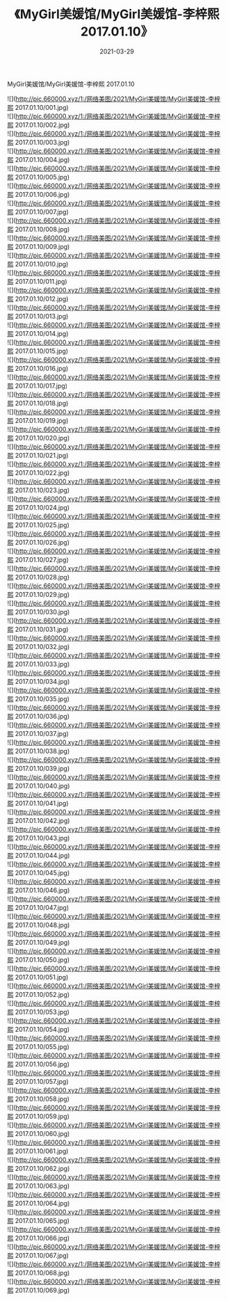 ﻿---
layout: post
title:  《MyGirl美媛馆/MyGirl美媛馆-李梓熙 2017.01.10》
date:   2021-03-29
img: http://pic.660000.xyz/1:/网络美图/2021/MyGirl美媛馆/MyGirl美媛馆-李梓熙 2017.01.10/000.jpg
categories: [美女, 清纯, 唯美]
---

MyGirl美媛馆/MyGirl美媛馆-李梓熙 2017.01.10

 ![](http://pic.660000.xyz/1:/网络美图/2021/MyGirl美媛馆/MyGirl美媛馆-李梓熙 2017.01.10/001.jpg) <br>![](http://pic.660000.xyz/1:/网络美图/2021/MyGirl美媛馆/MyGirl美媛馆-李梓熙 2017.01.10/002.jpg) <br>![](http://pic.660000.xyz/1:/网络美图/2021/MyGirl美媛馆/MyGirl美媛馆-李梓熙 2017.01.10/003.jpg) <br>![](http://pic.660000.xyz/1:/网络美图/2021/MyGirl美媛馆/MyGirl美媛馆-李梓熙 2017.01.10/004.jpg) <br>![](http://pic.660000.xyz/1:/网络美图/2021/MyGirl美媛馆/MyGirl美媛馆-李梓熙 2017.01.10/005.jpg) <br>![](http://pic.660000.xyz/1:/网络美图/2021/MyGirl美媛馆/MyGirl美媛馆-李梓熙 2017.01.10/006.jpg) <br>![](http://pic.660000.xyz/1:/网络美图/2021/MyGirl美媛馆/MyGirl美媛馆-李梓熙 2017.01.10/007.jpg) <br>![](http://pic.660000.xyz/1:/网络美图/2021/MyGirl美媛馆/MyGirl美媛馆-李梓熙 2017.01.10/008.jpg) <br>![](http://pic.660000.xyz/1:/网络美图/2021/MyGirl美媛馆/MyGirl美媛馆-李梓熙 2017.01.10/009.jpg) <br>![](http://pic.660000.xyz/1:/网络美图/2021/MyGirl美媛馆/MyGirl美媛馆-李梓熙 2017.01.10/010.jpg) <br>![](http://pic.660000.xyz/1:/网络美图/2021/MyGirl美媛馆/MyGirl美媛馆-李梓熙 2017.01.10/011.jpg) <br>![](http://pic.660000.xyz/1:/网络美图/2021/MyGirl美媛馆/MyGirl美媛馆-李梓熙 2017.01.10/012.jpg) <br>![](http://pic.660000.xyz/1:/网络美图/2021/MyGirl美媛馆/MyGirl美媛馆-李梓熙 2017.01.10/013.jpg) <br>![](http://pic.660000.xyz/1:/网络美图/2021/MyGirl美媛馆/MyGirl美媛馆-李梓熙 2017.01.10/014.jpg) <br>![](http://pic.660000.xyz/1:/网络美图/2021/MyGirl美媛馆/MyGirl美媛馆-李梓熙 2017.01.10/015.jpg) <br>![](http://pic.660000.xyz/1:/网络美图/2021/MyGirl美媛馆/MyGirl美媛馆-李梓熙 2017.01.10/016.jpg) <br>![](http://pic.660000.xyz/1:/网络美图/2021/MyGirl美媛馆/MyGirl美媛馆-李梓熙 2017.01.10/017.jpg) <br>![](http://pic.660000.xyz/1:/网络美图/2021/MyGirl美媛馆/MyGirl美媛馆-李梓熙 2017.01.10/018.jpg) <br>![](http://pic.660000.xyz/1:/网络美图/2021/MyGirl美媛馆/MyGirl美媛馆-李梓熙 2017.01.10/019.jpg) <br>![](http://pic.660000.xyz/1:/网络美图/2021/MyGirl美媛馆/MyGirl美媛馆-李梓熙 2017.01.10/020.jpg) <br>![](http://pic.660000.xyz/1:/网络美图/2021/MyGirl美媛馆/MyGirl美媛馆-李梓熙 2017.01.10/021.jpg) <br>![](http://pic.660000.xyz/1:/网络美图/2021/MyGirl美媛馆/MyGirl美媛馆-李梓熙 2017.01.10/022.jpg) <br>![](http://pic.660000.xyz/1:/网络美图/2021/MyGirl美媛馆/MyGirl美媛馆-李梓熙 2017.01.10/023.jpg) <br>![](http://pic.660000.xyz/1:/网络美图/2021/MyGirl美媛馆/MyGirl美媛馆-李梓熙 2017.01.10/024.jpg) <br>![](http://pic.660000.xyz/1:/网络美图/2021/MyGirl美媛馆/MyGirl美媛馆-李梓熙 2017.01.10/025.jpg) <br>![](http://pic.660000.xyz/1:/网络美图/2021/MyGirl美媛馆/MyGirl美媛馆-李梓熙 2017.01.10/026.jpg) <br>![](http://pic.660000.xyz/1:/网络美图/2021/MyGirl美媛馆/MyGirl美媛馆-李梓熙 2017.01.10/027.jpg) <br>![](http://pic.660000.xyz/1:/网络美图/2021/MyGirl美媛馆/MyGirl美媛馆-李梓熙 2017.01.10/028.jpg) <br>![](http://pic.660000.xyz/1:/网络美图/2021/MyGirl美媛馆/MyGirl美媛馆-李梓熙 2017.01.10/029.jpg) <br>![](http://pic.660000.xyz/1:/网络美图/2021/MyGirl美媛馆/MyGirl美媛馆-李梓熙 2017.01.10/030.jpg) <br>![](http://pic.660000.xyz/1:/网络美图/2021/MyGirl美媛馆/MyGirl美媛馆-李梓熙 2017.01.10/031.jpg) <br>![](http://pic.660000.xyz/1:/网络美图/2021/MyGirl美媛馆/MyGirl美媛馆-李梓熙 2017.01.10/032.jpg) <br>![](http://pic.660000.xyz/1:/网络美图/2021/MyGirl美媛馆/MyGirl美媛馆-李梓熙 2017.01.10/033.jpg) <br>![](http://pic.660000.xyz/1:/网络美图/2021/MyGirl美媛馆/MyGirl美媛馆-李梓熙 2017.01.10/034.jpg) <br>![](http://pic.660000.xyz/1:/网络美图/2021/MyGirl美媛馆/MyGirl美媛馆-李梓熙 2017.01.10/035.jpg) <br>![](http://pic.660000.xyz/1:/网络美图/2021/MyGirl美媛馆/MyGirl美媛馆-李梓熙 2017.01.10/036.jpg) <br>![](http://pic.660000.xyz/1:/网络美图/2021/MyGirl美媛馆/MyGirl美媛馆-李梓熙 2017.01.10/037.jpg) <br>![](http://pic.660000.xyz/1:/网络美图/2021/MyGirl美媛馆/MyGirl美媛馆-李梓熙 2017.01.10/038.jpg) <br>![](http://pic.660000.xyz/1:/网络美图/2021/MyGirl美媛馆/MyGirl美媛馆-李梓熙 2017.01.10/039.jpg) <br>![](http://pic.660000.xyz/1:/网络美图/2021/MyGirl美媛馆/MyGirl美媛馆-李梓熙 2017.01.10/040.jpg) <br>![](http://pic.660000.xyz/1:/网络美图/2021/MyGirl美媛馆/MyGirl美媛馆-李梓熙 2017.01.10/041.jpg) <br>![](http://pic.660000.xyz/1:/网络美图/2021/MyGirl美媛馆/MyGirl美媛馆-李梓熙 2017.01.10/042.jpg) <br>![](http://pic.660000.xyz/1:/网络美图/2021/MyGirl美媛馆/MyGirl美媛馆-李梓熙 2017.01.10/043.jpg) <br>![](http://pic.660000.xyz/1:/网络美图/2021/MyGirl美媛馆/MyGirl美媛馆-李梓熙 2017.01.10/044.jpg) <br>![](http://pic.660000.xyz/1:/网络美图/2021/MyGirl美媛馆/MyGirl美媛馆-李梓熙 2017.01.10/045.jpg) <br>![](http://pic.660000.xyz/1:/网络美图/2021/MyGirl美媛馆/MyGirl美媛馆-李梓熙 2017.01.10/046.jpg) <br>![](http://pic.660000.xyz/1:/网络美图/2021/MyGirl美媛馆/MyGirl美媛馆-李梓熙 2017.01.10/047.jpg) <br>![](http://pic.660000.xyz/1:/网络美图/2021/MyGirl美媛馆/MyGirl美媛馆-李梓熙 2017.01.10/048.jpg) <br>![](http://pic.660000.xyz/1:/网络美图/2021/MyGirl美媛馆/MyGirl美媛馆-李梓熙 2017.01.10/049.jpg) <br>![](http://pic.660000.xyz/1:/网络美图/2021/MyGirl美媛馆/MyGirl美媛馆-李梓熙 2017.01.10/050.jpg) <br>![](http://pic.660000.xyz/1:/网络美图/2021/MyGirl美媛馆/MyGirl美媛馆-李梓熙 2017.01.10/051.jpg) <br>![](http://pic.660000.xyz/1:/网络美图/2021/MyGirl美媛馆/MyGirl美媛馆-李梓熙 2017.01.10/052.jpg) <br>![](http://pic.660000.xyz/1:/网络美图/2021/MyGirl美媛馆/MyGirl美媛馆-李梓熙 2017.01.10/053.jpg) <br>![](http://pic.660000.xyz/1:/网络美图/2021/MyGirl美媛馆/MyGirl美媛馆-李梓熙 2017.01.10/054.jpg) <br>![](http://pic.660000.xyz/1:/网络美图/2021/MyGirl美媛馆/MyGirl美媛馆-李梓熙 2017.01.10/055.jpg) <br>![](http://pic.660000.xyz/1:/网络美图/2021/MyGirl美媛馆/MyGirl美媛馆-李梓熙 2017.01.10/056.jpg) <br>![](http://pic.660000.xyz/1:/网络美图/2021/MyGirl美媛馆/MyGirl美媛馆-李梓熙 2017.01.10/057.jpg) <br>![](http://pic.660000.xyz/1:/网络美图/2021/MyGirl美媛馆/MyGirl美媛馆-李梓熙 2017.01.10/058.jpg) <br>![](http://pic.660000.xyz/1:/网络美图/2021/MyGirl美媛馆/MyGirl美媛馆-李梓熙 2017.01.10/059.jpg) <br>![](http://pic.660000.xyz/1:/网络美图/2021/MyGirl美媛馆/MyGirl美媛馆-李梓熙 2017.01.10/060.jpg) <br>![](http://pic.660000.xyz/1:/网络美图/2021/MyGirl美媛馆/MyGirl美媛馆-李梓熙 2017.01.10/061.jpg) <br>![](http://pic.660000.xyz/1:/网络美图/2021/MyGirl美媛馆/MyGirl美媛馆-李梓熙 2017.01.10/062.jpg) <br>![](http://pic.660000.xyz/1:/网络美图/2021/MyGirl美媛馆/MyGirl美媛馆-李梓熙 2017.01.10/063.jpg) <br>![](http://pic.660000.xyz/1:/网络美图/2021/MyGirl美媛馆/MyGirl美媛馆-李梓熙 2017.01.10/064.jpg) <br>![](http://pic.660000.xyz/1:/网络美图/2021/MyGirl美媛馆/MyGirl美媛馆-李梓熙 2017.01.10/065.jpg) <br>![](http://pic.660000.xyz/1:/网络美图/2021/MyGirl美媛馆/MyGirl美媛馆-李梓熙 2017.01.10/066.jpg) <br>![](http://pic.660000.xyz/1:/网络美图/2021/MyGirl美媛馆/MyGirl美媛馆-李梓熙 2017.01.10/067.jpg) <br>![](http://pic.660000.xyz/1:/网络美图/2021/MyGirl美媛馆/MyGirl美媛馆-李梓熙 2017.01.10/068.jpg) <br>![](http://pic.660000.xyz/1:/网络美图/2021/MyGirl美媛馆/MyGirl美媛馆-李梓熙 2017.01.10/069.jpg) <br>